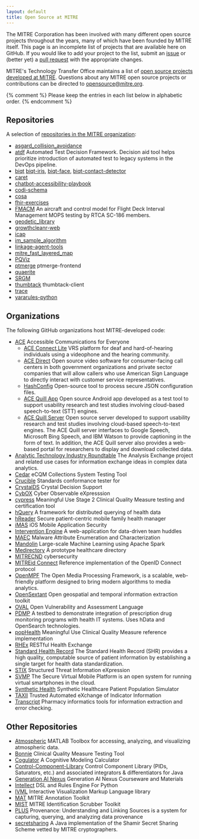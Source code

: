 ```yaml
---
layout: default
title: Open Source at MITRE
---
```


The MITRE Corporation has been involved with many different open source
projects throughout the years, many of which have been founded by MITRE itself.
This page is an incomplete list of projects that are available here on GitHub.
If you would like to add your project to the list, submit an
[issue](https://github.com/mitre/mitre.github.io/issues) or (better yet) a
[pull request](https://github.com/mitre/mitre.github.io/pulls) with the
appropriate changes.

MITRE's Technology Transfer Office maintains a list of [open source projects
developed at
MITRE](https://www.mitre.org/research/technology-transfer/open-source-software).
Questions about any MITRE open source projects or contributions can be directed
to [opensource@mitre.org](mailto:opensource@mitre.org).

{% comment %} Please keep the entries in each list below in alphabetic order. {% endcomment %}

## Repositories

A selection of [repositories in the MITRE organization](https://github.com/mitre):

* [asgard_collision_avoidance](https://github.com/mitre/asgard_collision_avoidance)
* [atdf](https://github.com/mitre/atdf) Automated Test Decision Framework. Decision aid tool helps prioritize introduction of automated test to legacy systems in the DevOps pipeline.
* [biqt](https://github.com/mitre/biqt) [biqt-iris](https://github.com/mitre/biqt-iris), [biqt-face](https://github.com/mitre/biqt-face), [biqt-contact-detector](https://github.com/mitre/biqt-contact-detector)
* [caret]() 
* [chatbot-accessibility-playbook]() 
* [codi-schema]() 
* [cosa]() 
* [fhir-exercises]()
* [FMACM](https://github.com/mitre/fmacm) An aircraft and control model for Flight Deck Interval Management MOPS testing by RTCA SC-186 members.
* [geodetic_library]() 
* [growthcleanr-web]()
* [icap]() 
* [im_sample_algorithm]() 
* [linkage-agent-tools]() 
* [mitre_fast_layered_map]() 
* [PQViz]() 
* [ptmerge]() ptmerge-frontend
* [quaerite]() 
* [SRGM]() 
* [thumbtack]() thumbtack-client
* [trace]() 
* [yararules-python]() 

## Organizations

The following GitHub organizations host MITRE-developed code:

* [ACE](https://github.com/mitrefccace) Accessible Communications for Everyone
    * [ACE Connect Lite](https://github.com/mitrefccace/aceconnectlite-public) VRS platform for deaf and hard-of-hearing individuals using a videophone and the hearing community.
    * [ACE Direct](https://github.com/mitrefccace/acedirect-public) Open source video software for consumer-facing call centers in both government organizations and private sector companies that will allow callers who use American Sign Language to directly interact with customer service representatives.
    * [HashConfig](https://github.com/mitrefccace/hashconfig) Open-source tool to process secure JSON configuration files.
    * [ACE Quill App](https://github.com/mitrefccace/ace-quill-app) Open source Android app developed as a test tool to support usability research and test studies involving cloud-based speech-to-text (STT) engines.
    * [ACE Quill Server](https://github.com/mitrefccace/ace-quill-server) Open source server developed to support usability research and test studies involving cloud-based speech-to-text engines. The ACE Quill server interfaces to Google Speech, Microsoft Bing Speech, and IBM Watson to provide captioning in the form of text. In addition, the ACE Quill server also provides a web-based portal for researchers to display and download collected data.
* [Analytic Technology Industry Roundtable](https://analytic-roundtable.github.io/) The Analysis Exchange project and related use cases for information exchange ideas in complex data analytics.
* [Cedar](https://github.com/mitre/cedar/) eCQM Collections System Testing Tool
* [Crucible](https://github.com/fhir-crucible) Standards conformance tester for
* [CrystalDS](https://github.com/crystal-ds) Crystal Decision Support
* [CybOX](https://github.com/CybOXProject) Cyber Observable eXpresssion
* [cypress](https://github.com/projectcypress) Meaningful Use Stage 2 Clinical Quality Measure testing and certification tool
* [hQuery](https://github.com/hquery) A framework for distributed querying of health data
* [hReader](https://github.com/projecthreader/) Secure patient-centric mobile family health manager
* [iMAS](https://github.com/project-imas) iOS Mobile Application Security
* [Intervention Engine](https://github.com/intervention-engine/) A web-application for data-driven team huddles
* [MAEC](https://github.com/MAECProject) Malware Attribute Enumeration and Characterization
* [Mandolin](https://github.com/project-mandolin) Large-scale Machine Learning using Apache Spark
* [Medirectory](https://github.com/Medirectory) A prototype healthcare directory
* [MITRECND](https://github.com/mitrecnd) cybersecurity
* [MITREid Connect](https://github.com/mitreid-connect) Reference implementation of the OpenID Connect protocol
* [OpenMPF](https://openmpf.github.io/) The Open Media Processing Framework, is a scalable, web-friendly platform designed to bring modern algorithms to media analytics.
* [OpenSextant](https://opensextant.github.io/) Open geospatial and temporal information extraction toolkit
* [OVAL](https://github.com/OVALProject) Open Vulnerability and Assessment Language
* [PDMP](https://github.com/project-pdmp) A testbed to demonstrate integration of prescription drug monitoring programs with health IT systems. Uses hData and OpenSearch technologies.
* [popHealth](https://github.com/pophealth) Meaningful Use Clinical Quality Measure reference implementation
* [RHEx](https://github.com/project-rhex) RESTful Health Exchange
* [Standard Health Record](https://github.com/standardhealth/) The Standard Health Record (SHR) provides a high quality, computable source of patient information by establishing a single target for health data standardization.
* [STIX](https://github.com/STIXProject) Structured Threat Information eXpression
* [SVMP](https://svmp.github.io) The Secure Virtual Mobile Platform is an open system for running virtual smartphones in the cloud.
* [Synthetic Health](https://github.com/synthetichealth/) Synthetic Healthcare Patient Population Simulator
* [TAXII](https://github.com/TAXIIProject) Trusted Automated eXchange of Indicator Information
* [Transcript](https://github.com/project-transcript/) Pharmacy informatics tools for information extraction and error checking.

## Other Repositories

* [Atmospheric](https://github.com/atmospheric/atmospheric) MATLAB Toolbox for accessing, analyzing, and visualizing atmospheric data.
* [Bonnie](https://github.com/projecttacoma/bonnie) Clinical Quality Measure Testing Tool
* [Cogulator](http://cogulator.github.io/Cogulator/) A Cognitive Modeling Calculator
* [Control-Component-Library](https://github.com/buffetboy2001/Control-Component-Library) Control Component Library (PIDs, Saturators, etc.) and associated integrators &amp; differentiators for Java
* [Generation AI Nexus](https://github.com/Generation-AI-Nexus) Generation AI Nexus Courseware and Materials
* [Intellect](https://github.com/nemonik/Intellect) DSL and Rules Engine For Python
* [IVML](https://jegentile.github.io/ivml/) Interactive Visualization Markup Language library
* [MAT](http://mat-annotation.sourceforge.net/) MITRE Annotation Toolkit
* [MIST](http://mist-deid.sourceforge.net/) MITRE Identification Scrubber Toolkit
* [PLUS](https://github.com/plus-provenance/plus) Provenance: Understanding and Linking Sources is a system for capturing, querying, and analyzing data provenance
* [secretsharing](https://github.com/secretsharing/secretsharing) A Java implementation of the Shamir Secret Sharing Scheme vetted by MITRE cryptographers.
